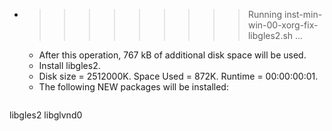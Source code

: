 * >>>>>>>>> Running inst-min-win-00-xorg-fix-libgles2.sh ...
  * After this operation, 767 kB of additional disk space will be used.
  * Install libgles2.
  * Disk size = 2512000K. Space Used = 872K. Runtime = 00:00:00:01.
  * The following NEW packages will be installed:
  ```bash
libgles2 libglvnd0
  ```
